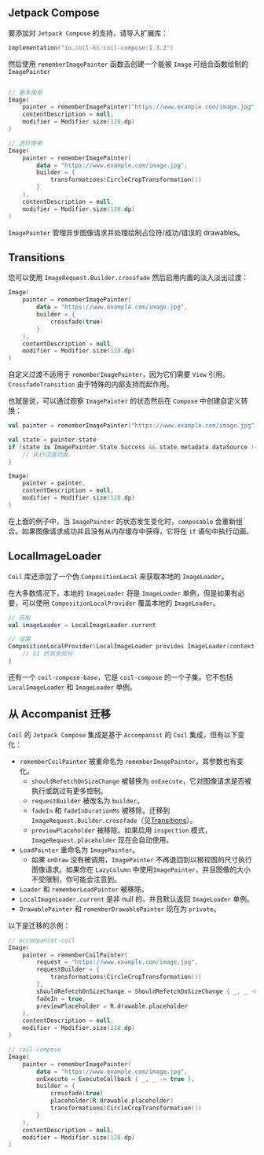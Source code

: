 ## Jetpack Compose

要添加对 `Jetpack Compose` 的支持，请导入扩展库：

``` kotlin
implementation("io.coil-kt:coil-compose:1.3.2")
```

然后使用 `rememberImagePainter` 函数去创建一个能被 `Image` 可组合函数绘制的 `ImagePainter`

```kotlin

// 基本使用
Image(
    painter = rememberImagePainter("https://www.example.com/image.jpg"),
    contentDescription = null,
    modifier = Modifier.size(128.dp)
)

// 进阶使用
Image(
    painter = rememberImagePainter(
        data = "https://www.example.com/image.jpg",
        builder = {
            transformations(CircleCropTransformation())
        }
    ),
    contentDescription = null,
    modifier = Modifier.size(128.dp)
)
```

`ImagePainter` 管理异步图像请求并处理绘制占位符/成功/错误的 drawables。

## Transitions

您可以使用 `ImageRequest.Builder.crossfade` 然后启用内置的淡入淡出过渡：

``` kotlin
Image(
    painter = rememberImagePainter(
        data = "https://www.example.com/image.jpg",
        builder = {
            crossfade(true)
        }
    ),
    contentDescription = null,
    modifier = Modifier.size(128.dp)
)
```

自定义过渡不适用于 `rememberImagePainter`，因为它们需要 `View` 引用。 `CrossfadeTransition` 由于特殊的内部支持而起作用。

也就是说，可以通过观察 `ImagePainter` 的状态然后在 `Compose` 中创建自定义转换：

``` kotlin
val painter = rememberImagePainter("https://www.example.com/image.jpg")

val state = painter.state
if (state is ImagePainter.State.Success && state.metadata.dataSource != DataSource.MEMORY_CACHE }) {
    // 执行过渡动画。
}

Image(
    painter = painter,
    contentDescription = null,
    modifier = Modifier.size(128.dp)
)
```

在上面的例子中，当 `ImagePainter` 的状态发生变化时，`composable` 会重新组合。如果图像请求成功并且没有从内存缓存中获得，它将在 `if` 语句中执行动画。

## LocalImageLoader

`Coil` 库还添加了一个伪 `CompositionLocal` 来获取本地的 `ImageLoader`。

在大多数情况下，本地的 `ImageLoader` 将是 `ImageLoader` 单例，但是如果有必要，可以使用 `CompositionLocalProvider` 覆盖本地的 `ImageLoader`。


``` kotlin
// 获取
val imageLoader = LocalImageLoader.current

// 设置
CompositionLocalProvider(LocalImageLoader provides ImageLoader(context)) {
    // UI 的其余部分
}
```

还有一个 `coil-compose-base`，它是 `coil-compose` 的一个子集。它不包括 `LocalImageLoader` 和 `ImageLoader` 单例。

## 从 Accompanist 迁移

`Coil` 的 `Jetpack Compose` 集成是基于 `Accompanist` 的 `Coil` 集成，但有以下变化：

* `rememberCoilPainter` 被重命名为 `rememberImagePainter`，其参数也有变化。
    * `shouldRefetchOnSizeChange` 被替换为 `onExecute`，它对图像请求是否被执行或跳过有更多控制。
    * `requestBuilder` 被改名为 `builder`。
    * `fadeIn` 和 `fadeInDurationMs` 被移除。迁移到 `ImageRequest.Builder.crossfade`（见[Transitions](#transitions)）。
    * `previewPlaceholder` 被移除。如果启用 `inspection` 模式，`ImageRequest.placeholder` 现在会自动使用。
* `LoadPainter` 重命名为 `ImagePainter`。
    * 如果 `onDraw` 没有被调用，`ImagePainter` 不再退回到以根视图的尺寸执行图像请求。如果你在 `LazyColumn` 中使用`ImagePainter`，并且图像的大小不受限制，你可能会注意到。
* `Loader` 和 `rememberLoadPainter` 被移除。
* `LocalImageLoader.current` 是非 null 的，并且默认返回 `ImageLoader` 单例。
* `DrawablePainter` 和 `rememberDrawablePainter` 现在为 `private`。

以下是迁移的示例：

```kotlin
// accompanist-coil
Image(
    painter = rememberCoilPainter(
        request = "https://www.example.com/image.jpg",
        requestBuilder = {
            transformations(CircleCropTransformation())
        },
        shouldRefetchOnSizeChange = ShouldRefetchOnSizeChange { _, _ -> true },
        fadeIn = true,
        previewPlaceholder = R.drawable.placeholder
    ),
    contentDescription = null,
    modifier = Modifier.size(128.dp)
)

// coil-compose
Image(
    painter = rememberImagePainter(
        data = "https://www.example.com/image.jpg",
        onExecute = ExecuteCallback { _, _ -> true },
        builder = {
            crossfade(true)
            placeholder(R.drawable.placeholder)
            transformations(CircleCropTransformation())
        }
    ),
    contentDescription = null,
    modifier = Modifier.size(128.dp)
)
```